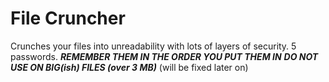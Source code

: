 # File Cruncher
Crunches your files into unreadability with lots of layers of security.
5 passwords.
***REMEMBER THEM IN THE ORDER YOU PUT THEM IN***
***DO NOT USE ON BIG(ish) FILES (over 3 MB)*** (will be fixed later on)
